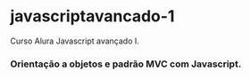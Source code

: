 # javascriptavancado-1
Curso Alura Javascript avançado I.


### Orientação a objetos e padrão MVC com Javascript.
